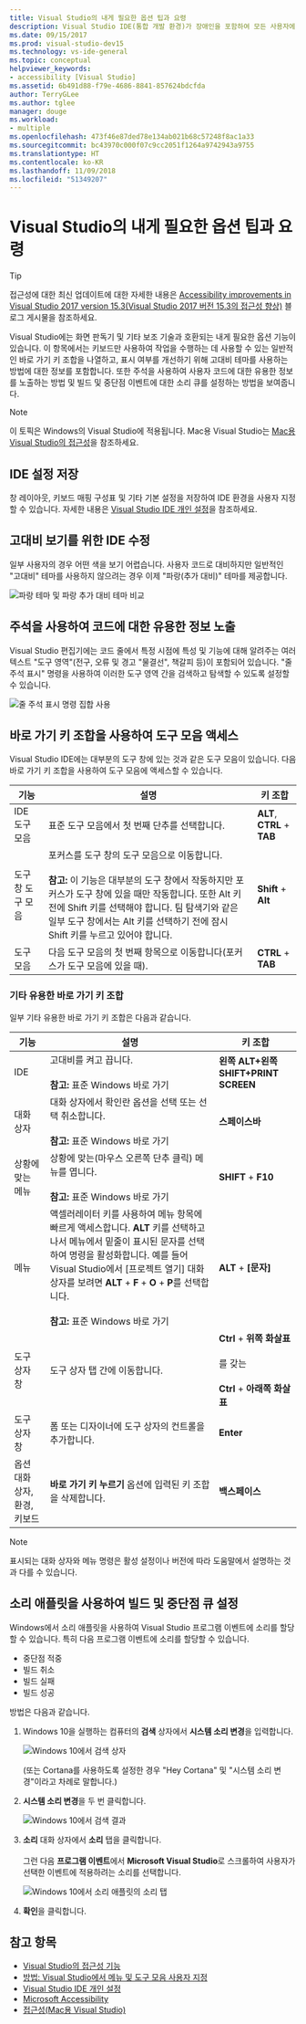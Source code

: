 ```yaml
---
title: Visual Studio의 내게 필요한 옵션 팁과 요령
description: Visual Studio IDE(통합 개발 환경)가 장애인을 포함하여 모든 사용자에 대해 보다 쉽게 액세스할 수 있도록 도와주는 팁과 요령에 대해 자세히 알아봅니다.
ms.date: 09/15/2017
ms.prod: visual-studio-dev15
ms.technology: vs-ide-general
ms.topic: conceptual
helpviewer_keywords:
- accessibility [Visual Studio]
ms.assetid: 6b491d88-f79e-4686-8841-857624bdcfda
author: TerryGLee
ms.author: tglee
manager: douge
ms.workload:
- multiple
ms.openlocfilehash: 473f46e87ded78e134ab021b68c57248f8ac1a33
ms.sourcegitcommit: bc43970c000f07c9cc2051f1264a9742943a9755
ms.translationtype: HT
ms.contentlocale: ko-KR
ms.lasthandoff: 11/09/2018
ms.locfileid: "51349207"
---
```

# <a name="accessibility-tips-and-tricks-for-visual-studio"></a>Visual Studio의 내게 필요한 옵션 팁과 요령

> [!TIP]
> 접근성에 대한 최신 업데이트에 대한 자세한 내용은 [Accessibility improvements in Visual Studio 2017 version 15.3(Visual Studio 2017 버전 15.3의 접근성 향상)](https://blogs.msdn.microsoft.com/visualstudio/2017/08/14/accessibility-improvements-in-visual-studio-2017-version-15-3/) 블로그 게시물을 참조하세요.

Visual Studio에는 화면 판독기 및 기타 보조 기술과 호환되는 내게 필요한 옵션 기능이 있습니다. 이 항목에서는 키보드만 사용하여 작업을 수행하는 데 사용할 수 있는 일반적인 바로 가기 키 조합을 나열하고, 표시 여부를 개선하기 위해 고대비 테마를 사용하는 방법에 대한 정보를 포함합니다. 또한 주석을 사용하여 사용자 코드에 대한 유용한 정보를 노출하는 방법 및 빌드 및 중단점 이벤트에 대한 소리 큐를 설정하는 방법을 보여줍니다.

> [!NOTE]
> 이 토픽은 Windows의 Visual Studio에 적용됩니다. Mac용 Visual Studio는 [Mac용 Visual Studio의 접근성](/visualstudio/mac/accessibility)을 참조하세요.

## <a name="save-your-ide-settings"></a>IDE 설정 저장

 창 레이아웃, 키보드 매핑 구성표 및 기타 기본 설정을 저장하여 IDE 환경을 사용자 지정할 수 있습니다. 자세한 내용은 [Visual Studio IDE 개인 설정](../../ide/personalizing-the-visual-studio-ide.md)을 참조하세요.

## <a name="modify-your-ide-for-high-contrast-viewing"></a>고대비 보기를 위한 IDE 수정

일부 사용자의 경우 어떤 색을 보기 어렵습니다. 사용자 코드로 대비하지만 일반적인 "고대비" 테마를 사용하지 않으려는 경우 이제 "파랑(추가 대비)" 테마를 제공합니다.

  ![파랑 테마 및 파랑 추가 대비 테마 비교](media/blue-extra-contrast-theme.png)

## <a name="use-annotations-to-reveal-useful-information-about-your-code"></a>주석을 사용하여 코드에 대한 유용한 정보 노출

Visual Studio 편집기에는 코드 줄에서 특정 시점에 특성 및 기능에 대해 알려주는 여러 텍스트 "도구 영역"(전구, 오류 및 경고 "물결선", 책갈피 등)이 포함되어 있습니다. "줄 주석 표시" 명령을 사용하여 이러한 도구 영역 간을 검색하고 탐색할 수 있도록 설정할 수 있습니다.

  ![줄 주석 표시 명령 집합 사용](media/show-line-annotations-command-set.png)

## <a name="access-toolbars-by-using-shortcut-key-combinations"></a>바로 가기 키 조합을 사용하여 도구 모음 액세스

Visual Studio IDE에는 대부분의 도구 창에 있는 것과 같은 도구 모음이 있습니다. 다음 바로 가기 키 조합을 사용하여 도구 모음에 액세스할 수 있습니다.

|기능|설명|키 조합|
|-------------|-----------------| - |
|IDE 도구 모음|표준 도구 모음에서 첫 번째 단추를 선택합니다.|**ALT**, **CTRL** + **TAB**|
|도구 창 도구 모음|포커스를 도구 창의 도구 모음으로 이동합니다. <br> <br> **참고:** 이 기능은 대부분의 도구 창에서 작동하지만 포커스가 도구 창에 있을 때만 작동합니다. 또한 Alt 키 전에 Shift 키를 선택해야 합니다. 팀 탐색기와 같은 일부 도구 창에서는 Alt 키를 선택하기 전에 잠시 Shift 키를 누르고 있어야 합니다.|**Shift** + **Alt**|
|도구 모음|다음 도구 모음의 첫 번째 항목으로 이동합니다(포커스가 도구 모음에 있을 때).|**CTRL** + **TAB**|

### <a name="other-useful-shortcut-key-combinations"></a>기타 유용한 바로 가기 키 조합

일부 기타 유용한 바로 가기 키 조합은 다음과 같습니다.

|기능|설명|키 조합|
|-------------|-----------------| - |
|IDE|고대비를 켜고 끕니다. <br> <br> **참고:** 표준 Windows 바로 가기|**왼쪽 ALT+왼쪽 SHIFT+PRINT SCREEN**|
|대화 상자|대화 상자에서 확인란 옵션을 선택 또는 선택 취소합니다. <br> <br> **참고:** 표준 Windows 바로 가기|**스페이스바**|
|상황에 맞는 메뉴|상황에 맞는(마우스 오른쪽 단추 클릭) 메뉴를 엽니다. <br> <br> **참고:** 표준 Windows 바로 가기|**SHIFT** + **F10**|
|메뉴|액셀러레이터 키를 사용하여 메뉴 항목에 빠르게 액세스합니다. **ALT** 키를 선택하고 나서 메뉴에서 밑줄이 표시된 문자를 선택하여 명령을 활성화합니다. 예를 들어 Visual Studio에서 [프로젝트 열기] 대화 상자를 보려면 **ALT** + **F** + **O** + **P**를 선택합니다.  <br><br> **참고:** 표준 Windows 바로 가기|**ALT** + **[문자]**|
|도구 상자 창|도구 상자 탭 간에 이동합니다.|**Ctrl** + **위쪽 화살표**<br /><br /> 를 갖는<br /><br /> **Ctrl** + **아래쪽 화살표**|
|도구 상자 창|폼 또는 디자이너에 도구 상자의 컨트롤을 추가합니다.|**Enter**|
|옵션 대화 상자, 환경, 키보드|**바로 가기 키 누르기** 옵션에 입력된 키 조합을 삭제합니다.|**백스페이스**|

> [!NOTE]
> 표시되는 대화 상자와 메뉴 명령은 활성 설정이나 버전에 따라 도움말에서 설명하는 것과 다를 수 있습니다.

## <a name="use-the-sound-applet-to-set-build-and-breakpoint-cues"></a>소리 애플릿을 사용하여 빌드 및 중단점 큐 설정

Windows에서 소리 애플릿을 사용하여 Visual Studio 프로그램 이벤트에 소리를 할당할 수 있습니다. 특히 다음 프로그램 이벤트에 소리를 할당할 수 있습니다.

 * 중단점 적중
 * 빌드 취소
 * 빌드 실패
 * 빌드 성공

방법은 다음과 같습니다.

1. Windows 10을 실행하는 컴퓨터의 **검색** 상자에서 **시스템 소리 변경**을 입력합니다.

   ![Windows 10에서 검색 상자](media/type-here-to-search.png)

   (또는 Cortana를 사용하도록 설정한 경우 "Hey Cortana" 및 "시스템 소리 변경"이라고 차례로 말합니다.)

2. **시스템 소리 변경**을 두 번 클릭합니다.

   ![Windows 10에서 검색 결과](media/change-system-sounds.png)

3. **소리** 대화 상자에서 **소리** 탭을 클릭합니다. <br><br>
   그런 다음 **프로그램 이벤트**에서 **Microsoft Visual Studio**로 스크롤하여 사용자가 선택한 이벤트에 적용하려는 소리를 선택합니다.

   ![Windows 10에서 소리 애플릿의 소리 탭](media/sound-applet.png)

4. **확인**을 클릭합니다.

## <a name="see-also"></a>참고 항목

* [Visual Studio의 접근성 기능](../../ide/reference/accessibility-features-of-visual-studio.md)
* [방법: Visual Studio에서 메뉴 및 도구 모음 사용자 지정](../../ide/how-to-customize-menus-and-toolbars-in-visual-studio.md)
* [Visual Studio IDE 개인 설정](../../ide/personalizing-the-visual-studio-ide.md)
* [Microsoft Accessibility](https://www.microsoft.com/Accessibility)
* [접근성(Mac용 Visual Studio)](/visualstudio/mac/accessibility)